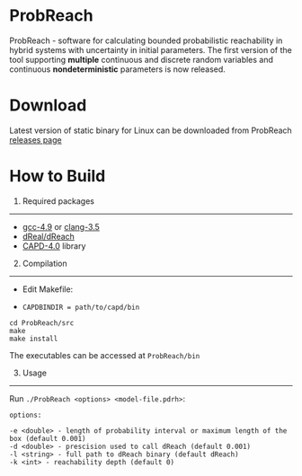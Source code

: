 ProbReach
=========
ProbReach - software for calculating bounded probabilistic reachability in hybrid systems with uncertainty in initial parameters. The first version of the tool supporting **multiple** continuous and discrete random variables and continuous **nondeterministic** parameters is now released.

Download
====================
Latest version of static binary for Linux can be downloaded from ProbReach [releases page](https://github.com/dreal/probreach/releases)

How to Build
====================

1. Required packages
--------------------
- [gcc-4.9](https://gcc.gnu.org/gcc-4.9/) or [clang-3.5](http://clang.llvm.org/docs/ReleaseNotes.html)
- [dReal/dReach](https://github.com/dreal/dreal)
- [CAPD-4.0](http://capd.ii.uj.edu.pl/) library

2. Compilation
--------------------
- Edit Makefile:
 * `CAPDBINDIR = path/to/capd/bin`

```
cd ProbReach/src
make
make install
```

The executables can be accessed at `ProbReach/bin`

3. Usage
--------------------
Run `./ProbReach <options> <model-file.pdrh>`:

```
options:

-e <double> - length of probability interval or maximum length of the box (default 0.001)
-d <double> - prescision used to call dReach (default 0.001)
-l <string> - full path to dReach binary (default dReach)
-k <int> - reachability depth (default 0)
```
